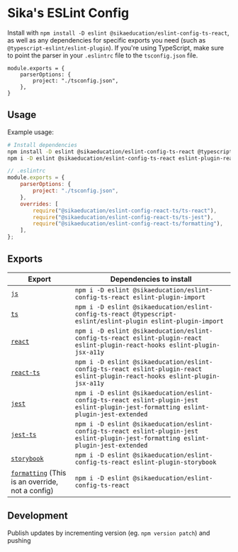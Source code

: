 # Sika's ESLint Config

Install with `npm install -D eslint @sikaeducation/eslint-config-ts-react`, as well as any dependencies for specific exports you need (such as `@typescript-eslint/eslint-plugin`). If you're using TypeScript, make sure to point the parser in your `.eslintrc` file to the `tsconfig.json` file.

```
module.exports = {
	parserOptions: {
		project: "./tsconfig.json",
	},
}
```

## Usage

Example usage:

```bash
# Install dependencies
npm install -D eslint @sikaeducation/eslint-config-ts-react @typescript-eslint/eslint-plugin
npm i -D eslint @sikaeducation/eslint-config-ts-react eslint-plugin-react eslint-plugin-react-hooks eslint-plugin-jsx-a11y @typescript-eslint/eslint-plugin eslint-plugin-import 
```

```js
// .eslintrc
module.exports = {
	parserOptions: {
		project: "./tsconfig.json",
	},
	overrides: [
		require("@sikaeducation/eslint-config-react-ts/ts-react"),
		require("@sikaeducation/eslint-config-react-ts/ts-jest"),
		require("@sikaeducation/eslint-config-react-ts/formatting"),
	],
};
```

## Exports

| Export | Dependencies to install |
| --- | --- |
| [`js`](./lib/js.overrides.js) | `npm i -D eslint @sikaeducation/eslint-config-ts-react eslint-plugin-import` |
| [`ts`](./lib/ts.overrides.js) | `npm i -D eslint @sikaeducation/eslint-config-ts-react @typescript-eslint/eslint-plugin eslint-plugin-import` |
| [`react`](./lib/react.overrides.js) | `npm i -D eslint @sikaeducation/eslint-config-ts-react eslint-plugin-react eslint-plugin-react-hooks eslint-plugin-jsx-a11y` |
| [`react-ts`](./lib/react.ts.overrides.js) | `npm i -D eslint @sikaeducation/eslint-config-ts-react eslint-plugin-react eslint-plugin-react-hooks eslint-plugin-jsx-a11y` |
| [`jest`](./lib/jest.overrides.js) | `npm i -D eslint @sikaeducation/eslint-config-ts-react eslint-plugin-jest eslint-plugin-jest-formatting eslint-plugin-jest-extended` |
| [`jest-ts`](./lib/jest.ts.overrides.js) | `npm i -D eslint @sikaeducation/eslint-config-ts-react eslint-plugin-jest eslint-plugin-jest-formatting eslint-plugin-jest-extended` |
| [`storybook`](./lib/storybook.overrides.js) | `npm i -D eslint @sikaeducation/eslint-config-ts-react eslint-plugin-storybook` |
| [`formatting`](./lib/formatting.overrides.js) (This is an override, not a config) | `npm i -D eslint @sikaeducation/eslint-config-ts-react` |


## Development

Publish updates by incrementing version (eg. `npm version patch`) and pushing
